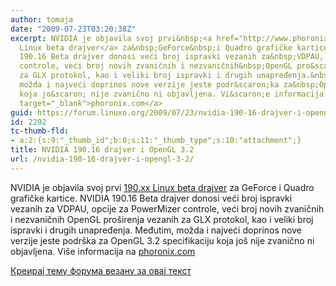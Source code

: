 ```yaml
---
author: tomaja
date: "2009-07-23T03:20:38Z"
excerpt: NVIDIA je objavila svoj prvi&nbsp;<a href="http://www.phoronix.com/scan.php?page=news_item&amp;px=NzM5NQ">190.xx
  Linux beta drajver</a> za&nbsp;GeForce&nbsp;i Quadro grafičke kartice.&nbsp;NVIDIA
  190.16 Beta drajver donosi veći broj ispravki vezanih za&nbsp;VDPAU, opcije za PowerMizer
  controle, veći broj novih zvaničnih i nezvaničnih&nbsp;OpenGL pro&scaron;irenja&nbsp;vezanih
  za GLX protokol, kao i veliki broj ispravki i drugih unapređenja.&nbsp;Međutim,
  možda i najveći doprinos nove verzije jeste podr&scaron;ka za&nbsp;OpenGL 3.2 specifikaciju
  koja jo&scaron; nije zvanično ni objavljena. Vi&scaron;e informacija na <a href="http://www.phoronix.com/scan.php?page=article&amp;item=nvidia_190_opengl32&amp;num=1"
  target="_blank">phoronix.com</a>
guid: https://forum.linuxo.org/2009/07/23/nvidia-190-16-drajver-i-opengl-3-2/
id: 2292
tc-thumb-fld:
- a:2:{s:9:"_thumb_id";b:0;s:11:"_thumb_type";s:10:"attachment";}
title: NVIDIA 190.16 drajver i OpenGL 3.2
url: /nvidia-190-16-drajver-i-opengl-3-2/
---
```

NVIDIA je objavila svoj prvi&nbsp;[190.xx Linux beta drajver](http://www.phoronix.com/scan.php?page=news_item&px=NzM5NQ) za&nbsp;GeForce&nbsp;i Quadro grafičke kartice.&nbsp;NVIDIA 190.16 Beta drajver donosi veći broj ispravki vezanih za&nbsp;VDPAU, opcije za PowerMizer controle, veći broj novih zvaničnih i nezvaničnih&nbsp;OpenGL pro&scaron;irenja&nbsp;vezanih za GLX protokol, kao i veliki broj ispravki i drugih unapređenja.&nbsp;Međutim, možda i najveći doprinos nove verzije jeste podr&scaron;ka za&nbsp;OpenGL 3.2 specifikaciju koja jo&scaron; nije zvanično ni objavljena. Vi&scaron;e informacija na <a href="http://www.phoronix.com/scan.php?page=article&item=nvidia_190_opengl32&num=1" target="_blank">phoronix.com</a><!--break-->

[Креирај тему форума везану за овај текст](https://linuxo.org/nova-tema-na-forumu/?se_pid=2292)